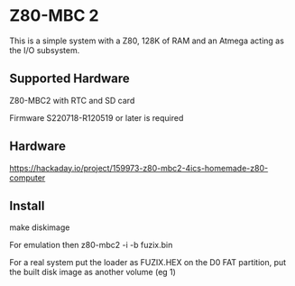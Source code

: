 # Z80-MBC 2

This is a simple system with a Z80, 128K of RAM and an Atmega acting as
the I/O subsystem.

## Supported Hardware

Z80-MBC2 with RTC and SD card

Firmware S220718-R120519 or later is required

## Hardware

https://hackaday.io/project/159973-z80-mbc2-4ics-homemade-z80-computer

##  Install

make diskimage

For emulation then
z80-mbc2 -i -b fuzix.bin

For a real system put the loader as FUZIX.HEX on the D0 FAT partition,
put the built disk image as another volume (eg 1)

